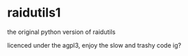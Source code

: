 # raidutils1
the original python version of raidutils

licenced under the agpl3, enjoy the slow and trashy code ig?
